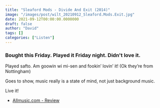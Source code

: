 ```yaml
---
title: "Sleaford Mods - Divide And Exit (2014)"
image: "/images/post/wilt_20210912_Sleaford.Mods.Exit.jpg"
date: 2021-09-12T00:00:00.0000000
draft: false
author: "David"
tags: []
categories: ["Listen"]
---
```

### Bought this Friday. Played it Friday night. Didn't love it.

 Played safto. Am goowin wi mi-sen  and fookin’ lovin’ it!  (Ok they’re from Nottingham)

 Goes to show, music really is a state of mind, not just background music.

 Live it!

-  [Allmusic.com - Review](https://www.allmusic.com/album/divide-and-exit-mw0002642585)